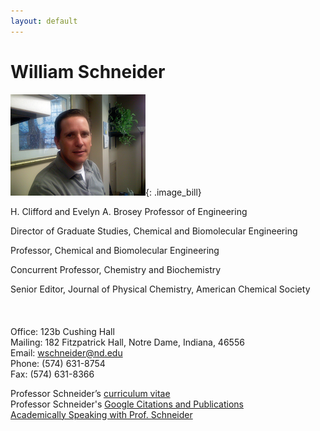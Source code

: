 ```yaml
---
layout: default
---
```

# William Schneider
![](/group_data/people_photos/wschnei1.png){: .image_bill}

H. Clifford and Evelyn A. Brosey Professor of Engineering  

Director of Graduate Studies, Chemical and Biomolecular Engineering  

Professor, Chemical and Biomolecular Engineering   

Concurrent Professor, Chemistry and Biochemistry

Senior Editor, Journal of Physical Chemistry, American Chemical Society
<br/><br/><br/><br/>
Office: 123b Cushing Hall  
Mailing: 182 Fitzpatrick Hall, Notre Dame, Indiana, 46556  
Email: wschneider@nd.edu  
Phone: (574) 631-8754  
Fax: (574) 631-8366  

Professor Schneider’s [curriculum vitae](../../group_data/wfs_cv.pdf)  
Professor Schneider's [Google Citations and Publications](https://scholar.google.com/citations?hl=en&user=7a2aQL0AAAAJ&view_op=list_works&sortby=pubdate)  
[Academically Speaking with Prof. Schneider](https://www.youtube.com/watch?v=tP2Av6HgXJs&feature=youtu.be)
